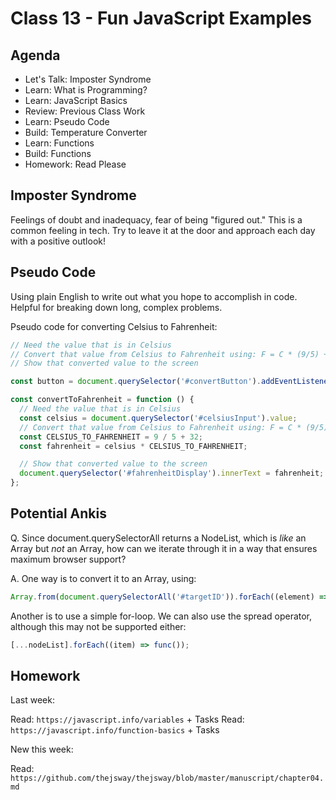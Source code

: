 # Class 13 - Fun JavaScript Examples

## Agenda

- Let's Talk: Imposter Syndrome
- Learn: What is Programming?
- Learn: JavaScript Basics
- Review: Previous Class Work
- Learn: Pseudo Code
- Build: Temperature Converter
- Learn: Functions
- Build: Functions
- Homework: Read Please

## Imposter Syndrome

Feelings of doubt and inadequacy, fear of being "figured out." This is a common feeling in tech. Try to leave it at the door and approach each day with a positive outlook!

## Pseudo Code

Using plain English to write out what you hope to accomplish in code. Helpful for breaking down long, complex problems.

Pseudo code for converting Celsius to Fahrenheit:

```js
// Need the value that is in Celsius
// Convert that value from Celsius to Fahrenheit using: F = C * (9/5) + 32
// Show that converted value to the screen

const button = document.querySelector('#convertButton').addEventListener('click', convertToFahrenheit);

const convertToFahrenheit = function () {
  // Need the value that is in Celsius
  const celsius = document.querySelector('#celsiusInput').value;
  // Convert that value from Celsius to Fahrenheit using: F = C * (9/5) + 32
  const CELSIUS_TO_FAHRENHEIT = 9 / 5 + 32;
  const fahrenheit = celsius * CELSIUS_TO_FAHRENHEIT;

  // Show that converted value to the screen
  document.querySelector('#fahrenheitDisplay').innerText = fahrenheit;
};
```

## Potential Ankis

Q. Since document.querySelectorAll returns a NodeList, which is _like_ an Array but _not_ an Array, how can we iterate through it in a way that ensures maximum browser support?

A. One way is to convert it to an Array, using:

```js
Array.from(document.querySelectorAll('#targetID')).forEach((element) => element.addEventListener('click', func));
```

Another is to use a simple for-loop. We can also use the spread operator, although this may not be supported either:

```js
[...nodeList].forEach((item) => func());
```

## Homework

Last week:

Read: `https://javascript.info/variables` + Tasks
Read: `https://javascript.info/function-basics` + Tasks

New this week:

Read: `https://github.com/thejsway/thejsway/blob/master/manuscript/chapter04.md`
